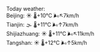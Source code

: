Today weather:  
Beijing: ☀️   🌡️+10°C 🌬️↖7km/h  
Tianjin: 🌫  🌡️+11°C 🌬️↑7km/h  
Shijiazhuang: ☀️   🌡️+11°C 🌬️↖11km/h  
Tangshan: ☀️   🌡️+12°C 🌬️↑5km/h  
